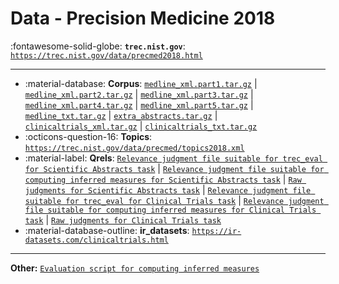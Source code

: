 # Data - Precision Medicine 2018 

:fontawesome-solid-globe: **`trec.nist.gov`**: [`https://trec.nist.gov/data/precmed2018.html`](https://trec.nist.gov/data/precmed2018.html)

---

- :material-database: **Corpus**: [`medline_xml.part1.tar.gz`](https://bionlp.nlm.nih.gov/trec2017precisionmedicine/medline_xml.part1.tar.gz) | [`medline_xml.part2.tar.gz`](https://bionlp.nlm.nih.gov/trec2017precisionmedicine/medline_xml.part2.tar.gz) | [`medline_xml.part3.tar.gz`](https://bionlp.nlm.nih.gov/trec2017precisionmedicine/medline_xml.part3.tar.gz) | [`medline_xml.part4.tar.gz`](https://bionlp.nlm.nih.gov/trec2017precisionmedicine/medline_xml.part4.tar.gz) | [`medline_xml.part5.tar.gz`](https://bionlp.nlm.nih.gov/trec2017precisionmedicine/medline_xml.part5.tar.gz) | [`medline_txt.tar.gz`](https://bionlp.nlm.nih.gov/trec2017precisionmedicine/medline_txt.tar.gz) | [`extra_abstracts.tar.gz`](https://bionlp.nlm.nih.gov/trec2017precisionmedicine/extra_abstracts.tar.gz) | [`clinicaltrials_xml.tar.gz`](https://bionlp.nlm.nih.gov/trec2017precisionmedicine/clinicaltrials_xml.tar.gz) | [`clinicaltrials_txt.tar.gz`](https://bionlp.nlm.nih.gov/trec2017precisionmedicine/clinicaltrials_txt.tar.gz)
- :octicons-question-16: **Topics**: [`https://trec.nist.gov/data/precmed/topics2018.xml`](https://trec.nist.gov/data/precmed/topics2018.xml)
- :material-label: **Qrels**: [`Relevance judgment file suitable for trec_eval for Scientific Abstracts task`](https://trec.nist.gov/data/precmed/qrels-treceval-abstracts-2018-v2.txt) | [`Relevance judgment file suitable for computing inferred measures for Scientific Abstracts task`](https://trec.nist.gov/data/precmed/qrels-sample-abstracts-v2.txt) | [`Raw judgments for Scientific Abstracts task`](https://trec.nist.gov/data/precmed/abstracts.judgments.2018-v2.csv) | [`Relevance judgment file suitable for trec_eval for Clinical Trials task`](https://trec.nist.gov/data/precmed/qrels-treceval-clinical_trials-2018-v2.txt) | [`Relevance judgment file suitable for computing inferred measures for Clinical Trials task`](https://trec.nist.gov/data/precmed/qrels-sample-trials-v2.txt) | [`Raw judgments for Clinical Trials task`](https://trec.nist.gov/data/precmed/clinical_trials.judgments.2018-v2.csv)
- :material-database-outline: **ir_datasets**: [`https://ir-datasets.com/clinicaltrials.html`](https://ir-datasets.com/clinicaltrials.html)


---

**Other:** [`Evaluation script for computing inferred measures`](https://trec.nist.gov/data/clinical/sample_eval.pl)
